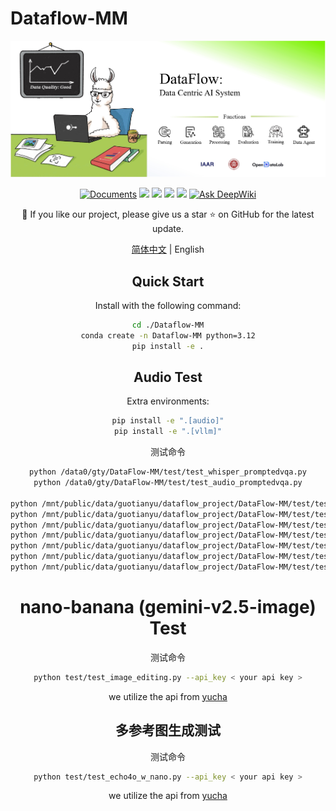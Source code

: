 # Dataflow-MM

<div align="center">
  <img src="./static/images/Face.jpg">


[![Documents](https://img.shields.io/badge/Documents-Click_here-brightgreen?logo=read-the-docs)](https://OpenDCAI.github.io/Dataflow-MM-Doc/)
[![](https://img.shields.io/github/license/OpenDCAI/Dataflow-MM)](https://github.com/OpenDCAI/Dataflow-MM/blob/main/LICENSE)
[![](https://img.shields.io/github/stars/OpenDCAI/Dataflow-MM?style=social)](https://github.com/OpenDCAI/Dataflow-MM)
[![](https://img.shields.io/github/contributors/OpenDCAI/Dataflow-MM)](https://github.com/OpenDCAI/Dataflow-MM/graphs/contributors)
[![](https://img.shields.io/github/repo-size/OpenDCAI/Dataflow-MM?color=green)](https://github.com/OpenDCAI/Dataflow-MM)
[![Ask DeepWiki](https://deepwiki.com/badge.svg)](https://deepwiki.com/OpenDCAI/Dataflow-MM)

<!-- [![](https://img.shields.io/github/last-commit/OpenDCAI/Dataflow-MM)](https://github.com/OpenDCAI/Dataflow-MM/commits/main/) -->
<!--[![](https://img.shields.io/github/issues-raw/OpenDCAI/Dataflow-MM)](https://github.com/OpenDCAI/Dataflow-MM/issues) -->
🎉 If you like our project, please give us a star ⭐ on GitHub for the latest update.

[简体中文](./README-zh.md) | English

## Quick Start
Install with the following command:
```bash
cd ./Dataflow-MM
conda create -n Dataflow-MM python=3.12
pip install -e .
```

## Audio Test
Extra environments:
```bash
pip install -e ".[audio]"
pip install -e ".[vllm]"
```

测试命令
```bash
python /data0/gty/DataFlow-MM/test/test_whisper_promptedvqa.py
python /data0/gty/DataFlow-MM/test/test_audio_promptedvqa.py

python /mnt/public/data/guotianyu/dataflow_project/DataFlow-MM/test/test_merge.py
python /mnt/public/data/guotianyu/dataflow_project/DataFlow-MM/test/test_ctc_forced_aligner_filter.py
python /mnt/public/data/guotianyu/dataflow_project/DataFlow-MM/test/test_ctc_forced_aligner.py
python /mnt/public/data/guotianyu/dataflow_project/DataFlow-MM/test/test_silero_vad_generator.py
python /mnt/public/data/guotianyu/dataflow_project/DataFlow-MM/test/test_whisper_promptedaqa.py
python /mnt/public/data/guotianyu/dataflow_project/DataFlow-MM/test/test_promptedaqa.py
python /mnt/public/data/guotianyu/dataflow_project/DataFlow-MM/test/test_audio_asr_pipeline.py
```

# nano-banana (gemini-v2.5-image) Test
测试命令
```bash
python test/test_image_editing.py --api_key < your api key >
```
we utilize the api from [yucha](http://123.129.219.111:3000/)

## 多参考图生成测试
测试命令
```bash
python test/test_echo4o_w_nano.py --api_key < your api key >
```
we utilize the api from [yucha](http://123.129.219.111:3000/)